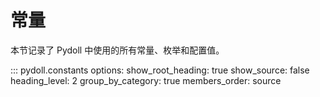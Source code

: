 # 常量

本节记录了 Pydoll 中使用的所有常量、枚举和配置值。

::: pydoll.constants
    options:
      show_root_heading: true
      show_source: false
      heading_level: 2
      group_by_category: true
      members_order: source 